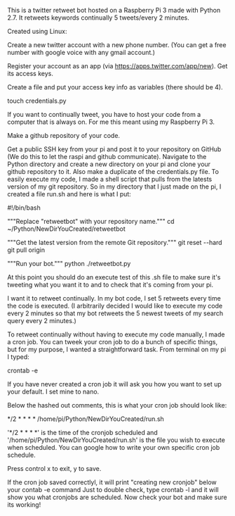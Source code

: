 
This is a twitter retweet bot hosted on a Raspberry Pi 3 made with Python 2.7. It retweets keywords continually 5 tweets/every 2 minutes.


Created using Linux:

Create a new twitter account with a new phone number. (You can get a free number with google voice with any gmail account.)

Register your account as an app (via https://apps.twitter.com/app/new).
Get its access keys.

Create a file and put your access key info as variables (there should be 4).

touch credentials.py 


If you want to continually tweet, you have to host your code from a computer that is always on. 
For me this meant using my Raspberry Pi 3.

Make a github repository of your code. 

Get a public SSH key from your pi and post it to your repository on GitHub (We do this to let the raspi and github communicate).
Navigate to the Python directory and create a new directory on your pi and clone your github repository to it.
Also make a duplicate of the credentials.py file.
To easily execute my code, I made a shell script that pulls from the latests version of my git repository. So in my directory that I just made on the pi, I created a file run.sh and here is what I put:

   #!/bin/bash

  """Replace "retweetbot" with your repository name."""
  cd ~/Python/NewDirYouCreated/retweetbot

  """Get the latest version from the remote Git repository."""
  git reset --hard
  git pull origin

  """Run your bot."""
  python ./retweetbot.py
  
At this point you should do an execute test of this .sh file to make sure it's tweeting what you want it to and to check that it's coming from your pi.
  
I want it to retweet continually. In my bot code, I set 5 retweets every time the code is executed.
(I arbitrarily decided I would like to execute my code every 2 minutes so that my bot retweets the 5 newest tweets of my search query every 2 minutes.)
  
To retweet continually without having to execute my code manually, I made a cron job. You can tweek your cron job to do a bunch of specific things, but for my purpose, I wanted a straightforward task.
From terminal on my pi I typed: 

crontab -e

If you have never created a cron job it will ask you how you want to set up your default. I set mine to nano.
  
Below the hashed out comments, this is what your cron job should look like:
  
  */2 * * * * /home/pi/Python/NewDirYouCreated/run.sh
  
'*/2 * * * *' is the time of the cronjob scheduled and '/home/pi/Python/NewDirYouCreated/run.sh' is the file you wish to execute when scheduled. You can google how to write your own specific cron job schedule.
  
Press control x to exit, y to save.

If the cron job saved correctlyl, it will print "creating new cronjob" below your contab -e command 
Just to double check, type crontab -l and it will show you what cronjobs are scheduled. 
Now check your bot and make sure its working!
 
 
